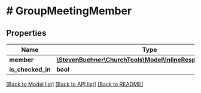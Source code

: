 # # GroupMeetingMember

## Properties

Name | Type | Description | Notes
------------ | ------------- | ------------- | -------------
**member** | [**\StevenBuehner\ChurchTools\Model\InlineResponse20018Data**](InlineResponse20018Data.md) |  | [optional]
**is_checked_in** | **bool** |  | [optional]

[[Back to Model list]](../../README.md#models) [[Back to API list]](../../README.md#endpoints) [[Back to README]](../../README.md)
